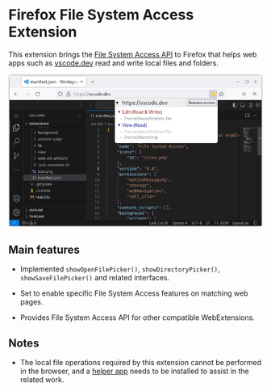 # Firefox File System Access Extension

This extension brings the [File System Access API](https://wicg.github.io/file-system-access/) to Firefox that helps web apps such as [vscode.dev](https://vscode.dev) read and write local files and folders.

![Access Control](.github/images/access_control.png)

## Main features

* Implemented `showOpenFilePicker()`, `showDirectoryPicker()`, `showSaveFilePicker()` and related interfaces.

* Set to enable specific File System Access features on matching web pages.

* Provides File System Access API for other compatible WebExtensions.

## Notes

* The local file operations required by this extension cannot be performed in the browser, and a [helper app](app) needs to be installed to assist in the related work.
